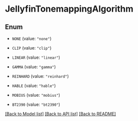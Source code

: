 # JellyfinTonemappingAlgorithm

## Enum


* `NONE` (value: `"none"`)

* `CLIP` (value: `"clip"`)

* `LINEAR` (value: `"linear"`)

* `GAMMA` (value: `"gamma"`)

* `REINHARD` (value: `"reinhard"`)

* `HABLE` (value: `"hable"`)

* `MOBIUS` (value: `"mobius"`)

* `BT2390` (value: `"bt2390"`)


[[Back to Model list]](../README.md#documentation-for-models) [[Back to API list]](../README.md#documentation-for-api-endpoints) [[Back to README]](../README.md)


